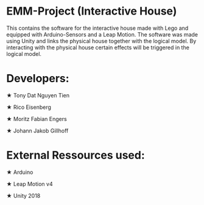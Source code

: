 # EMM-Project (Interactive House)
This contains the software for the interactive house made with Lego and equipped with Arduino-Sensors and a Leap Motion.
The software was made using Unity and links the physical house together with the logical model. 
By interacting with the physical house certain effects will be triggered in the logical model.

# Developers: 

★ Tony Dat Nguyen Tien

★ Rico Eisenberg

★ Moritz Fabian Engers

★ Johann Jakob Gillhoff

# External Ressources used:

★ Arduino 

★ Leap Motion v4 

★ Unity 2018
